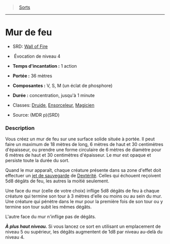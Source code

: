 ﻿---
!SpellHD
Level: 4
Type: Évocation
CastingTime: 1 action
Range: 36 mètres
Components: V, S, M (un éclat de phosphore)
Duration: concentration, jusqu'à 1 minute
Classes: '[Druide](hd_druid.md), [Ensorceleur](hd_sorcerer.md), [Magicien](hd_wizard.md)'
Id: spells_hd.md#mur-de-feu
ParentLink: spells_hd.md#sorts
Name: Mur de feu
ParentName: Sorts
NameLevel: 1
AltName: '[Wall of Fire](srd_spells_wall_of_fire.md)'
Source: (MDR p)(SRD)
Attributes: {}
---
> [Sorts](hd_spells.md)

---

# Mur de feu

- SRD: [Wall of Fire](srd_spells_wall_of_fire.md)

-  Évocation de niveau 4

- **Temps d'incantation :** 1 action

- **Portée :** 36 mètres

- **Composantes :** V, S, M (un éclat de phosphore)

- **Durée :** concentration, jusqu'à 1 minute

- Classes: [Druide](hd_druid.md), [Ensorceleur](hd_sorcerer.md), [Magicien](hd_wizard.md)

- Source: (MDR p)(SRD)

### Description

Vous créez un mur de feu sur une surface solide située à portée. Il peut faire un maximum de 18 mètres de long, 6 mètres de haut et 30 centimètres d'épaisseur, ou prendre une forme circulaire de 6 mètres de diamètre pour 6 mètres de haut et 30 centimètres d'épaisseur. Le mur est opaque et persiste toute la durée du sort.

Quand le mur apparaît, chaque créature présente dans sa zone d'effet doit effectuer un [jet de sauvegarde](hd_abilities_jets_de_sauvegarde.md) de [Dextérité](hd_abilities_dexterity.md). Celles qui échouent reçoivent 5d8 dégâts de feu, les autres la moitié seulement.

Une face du mur (celle de votre choix) inflige 5d8 dégâts de feu à chaque créature qui termine son tour à 3 mètres d'elle ou moins ou au sein du mur. Une créature qui pénètre dans le mur pour la première fois de son tour ou y termine son tour subit les mêmes dégâts.

L'autre face du mur n'inflige pas de dégâts.

**_À plus haut niveau._** Si vous lancez ce sort en utilisant un emplacement de niveau 5 ou supérieur, les dégâts augmentent de 1d8 par niveau au-delà du niveau 4.

